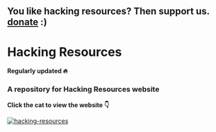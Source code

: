 ## You like hacking resources? Then support us. [donate](https://paypal.me/EslamMReda) :)

# Hacking Resources 
**Regularly updated :fire:** 

### A repository for Hacking Resources website

**Click the cat to view the website :point_down:**

[![hacking-resources](https://raw.githubusercontent.com/eslam-mohamed-reda/hacking-resources/master/favicon.ico)](http://hacking-resources.com)






